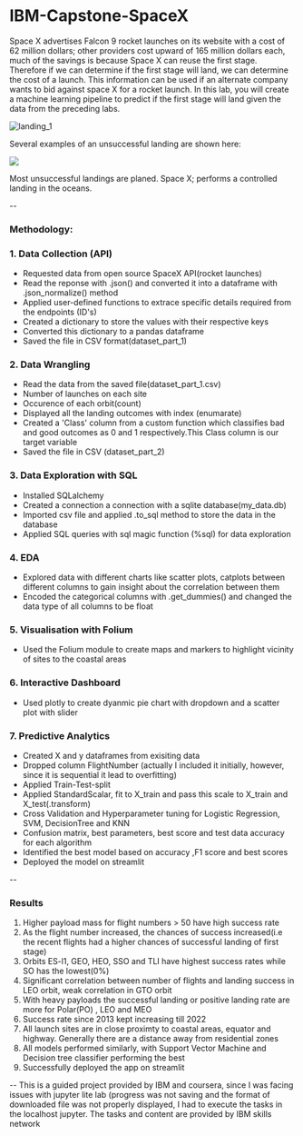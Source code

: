 # IBM-Capstone-SpaceX
 Space X advertises Falcon 9 rocket launches on its website with a cost of 62 million dollars; other providers cost upward of 165 million dollars each, much of the savings is because Space X can reuse the first stage. Therefore if we can determine if the first stage will land, we can determine the cost of a launch. This information can be used if an alternate company wants to bid against space X for a rocket launch.   In this lab, you will create a machine learning pipeline  to predict if the first stage will land given the data from the preceding labs.


![landing_1](https://github.com/Datas08/IBM-Capstone-SpaceX/assets/140479274/1eeb1dc3-2aa5-4020-9de1-2ef610ca7d79)

Several examples of an unsuccessful landing are shown here:

![](https://cf-courses-data.s3.us.cloud-object-storage.appdomain.cloud/IBMDeveloperSkillsNetwork-DS0701EN-SkillsNetwork/api/Images/crash.gif)

Most unsuccessful landings are planed. Space X; performs a controlled landing in the oceans.

--
### Methodology:
### 1. Data Collection (API)
- Requested data from open source SpaceX API(rocket launches)
- Read the reponse with .json() and converted it into a dataframe with .json_normalize() method
- Applied user-defined functions to extrace specific details required from the endpoints (ID's)
- Created a dictionary to store the values with their respective keys
- Converted this dictionary to a pandas dataframe
- Saved the file in CSV format(dataset_part_1)

### 2. Data Wrangling
 - Read the data from the saved file(dataset_part_1.csv)
 - Number of launches on each site
 - Occurence of each orbit(count)
 - Displayed all the landing outcomes with index (enumarate)
 - Created a 'Class' column from a custom function which classifies bad and good outcomes as 0 and 1 respectively.This Class column is our target variable
 - Saved the file in CSV (dataset_part_2)

### 3. Data Exploration with SQL
 - Installed SQLalchemy
 - Created a connection a connection with a sqlite database(my_data.db)
 - Imported csv file and applied .to_sql method to store the data in the database
 - Applied SQL queries with sql magic function (%sql) for data exploration

### 4. EDA
 - Explored data with different charts like scatter plots, catplots between different columns to gain insight about the correlation between them
 - Encoded the categorical columns with .get_dummies() and changed the data type of all columns to be float

### 5. Visualisation with Folium
 - Used the Folium module to create maps and markers to highlight vicinity of sites to the coastal areas

### 6. Interactive Dashboard
- Used plotly to create dyanmic pie chart with dropdown and a scatter plot with slider

### 7. Predictive Analytics
- Created X and y dataframes from exisiting data
- Dropped column FlightNumber (actually I included it initially, however, since it is sequential it lead to overfitting)
- Applied Train-Test-split
- Applied StandardScalar, fit to X_train and pass this scale to X_train and X_test(.transform)
- Cross Validation and Hyperparameter tuning for Logistic Regression, SVM, DecisionTree and KNN
- Confusion matrix, best parameters, best score and test data accuracy for each algorithm
- Identified the best model based on accuracy ,F1 score and best scores
- Deployed the model on streamlit

 --

 ### Results
 1. Higher payload mass for flight numbers > 50 have high success rate
 2. As the flight number increased, the chances of success increased(i.e the recent flights had a higher chances of successful landing of first stage)
 3. Orbits ES-l1, GEO, HEO, SSO and TLI have highest success rates while SO has the lowest(0%)
 4. Significant correlation between number of flights and landing success in LEO orbit, weak correlation in GTO orbit
 5. With heavy payloads the successful landing or positive landing rate are more for Polar(PO) , LEO and MEO
 6. Success rate since 2013 kept increasing till 2022
 7. All launch sites are in close proximty to coastal areas, equator and highway. Generally there are a distance away from residential zones
 8. All models performed similarly, with Support Vector Machine and Decision tree classifier performing the best
 9. Successfully deployed the app on streamlit

--
This is a guided project provided by IBM and coursera, since I was facing issues with jupyter lite lab (progress was not saving and the format of
downloaded file was not properly displayed, I had to execute the tasks in the localhost jupyter. The tasks and content are provided by IBM skills
network

